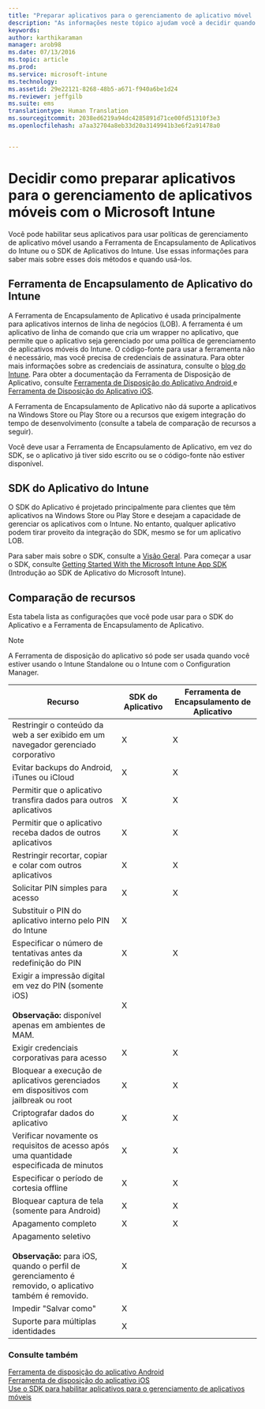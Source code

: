 ```yaml
---
title: "Preparar aplicativos para o gerenciamento de aplicativo móvel | Microsoft Intune"
description: "As informações neste tópico ajudam você a decidir quando deve usar a App Wrapping Tool e o SDK do Aplicativo para permitir que seus aplicativos de linha de negócios personalizados para usar as políticas de gerenciamento de aplicativos móveis."
keywords: 
author: karthikaraman
manager: arob98
ms.date: 07/13/2016
ms.topic: article
ms.prod: 
ms.service: microsoft-intune
ms.technology: 
ms.assetid: 29e22121-8268-48b5-a671-f940a6be1d24
ms.reviewer: jeffgilb
ms.suite: ems
translationtype: Human Translation
ms.sourcegitcommit: 2038ed6219a94dc4285891d71ce00fd51310f3e3
ms.openlocfilehash: a7aa32704a8eb33d20a3149941b3e6f2a91478a0


---
```


# Decidir como preparar aplicativos para o gerenciamento de aplicativos móveis com o Microsoft Intune
Você pode habilitar seus aplicativos para usar políticas de gerenciamento de aplicativo móvel usando a Ferramenta de Encapsulamento de Aplicativos do Intune ou o SDK de Aplicativos do Intune. Use essas informações para saber mais sobre esses dois métodos e quando usá-los.

## Ferramenta de Encapsulamento de Aplicativo do Intune
A Ferramenta de Encapsulamento de Aplicativo é usada principalmente para aplicativos internos de linha de negócios (LOB). A ferramenta é um aplicativo de linha de comando que cria um wrapper no aplicativo, que permite que o aplicativo seja gerenciado por uma política de gerenciamento de aplicativos móveis do Intune. O código-fonte para usar a ferramenta não é necessário, mas você precisa de credenciais de assinatura.  Para obter mais informações sobre as credenciais de assinatura, consulte o [blog do Intune](https://blogs.technet.microsoft.com/enterprisemobility/2015/02/25/how-to-obtain-the-prerequisites-for-the-intune-app-wrapping-tool-for-ios/). Para obter a documentação da Ferramenta de Disposição de Aplicativo, consulte [Ferramenta de Disposição do Aplicativo Android ](prepare-android-apps-for-mobile-application-management-with-the-microsoft-intune-app-wrapping-tool.md) e [Ferramenta de Disposição do Aplicativo iOS](prepare-ios-apps-for-mobile-application-management-with-the-microsoft-intune-app-wrapping-tool.md).

A Ferramenta de Encapsulamento de Aplicativo não dá suporte a aplicativos na Windows Store ou Play Store ou a recursos que exigem integração do tempo de desenvolvimento (consulte a tabela de comparação de recursos a seguir).

Você deve usar a Ferramenta de Encapsulamento de Aplicativo, em vez do SDK, se o aplicativo já tiver sido escrito ou se o código-fonte não estiver disponível.

## SDK do Aplicativo do Intune
O SDK do Aplicativo é projetado principalmente para clientes que têm aplicativos na Windows Store ou Play Store e desejam a capacidade de gerenciar os aplicativos com o Intune. No entanto, qualquer aplicativo podem tirar proveito da integração do SDK, mesmo se for um aplicativo LOB.

Para saber mais sobre o SDK, consulte a [Visão Geral](/intune/develop/intune-app-sdk). Para começar a usar o SDK, consulte [Getting Started With the Microsoft Intune App SDK](/intune/develop/intune-app-sdk-get-started) (Introdução ao SDK de Aplicativo do Microsoft Intune).

## Comparação de recursos
Esta tabela lista as configurações que você pode usar para o SDK do Aplicativo e a Ferramenta de Encapsulamento de Aplicativo.

> [!NOTE]
> A Ferramenta de disposição do aplicativo só pode ser usada quando você estiver usando o Intune Standalone ou o Intune com o Configuration Manager.

|Recurso|SDK do Aplicativo|Ferramenta de Encapsulamento de Aplicativo|
|-----------|---------------------|-----------|
|Restringir o conteúdo da web a ser exibido em um navegador gerenciado corporativo|X|X|
|Evitar backups do Android, iTunes ou iCloud|X|X|
|Permitir que o aplicativo transfira dados para outros aplicativos|X|X|
|Permitir que o aplicativo receba dados de outros aplicativos|X|X|
|Restringir recortar, copiar e colar com outros aplicativos|X|X|
|Solicitar PIN simples para acesso|X|X|
|Substituir o PIN do aplicativo interno pelo PIN do Intune|X||
|Especificar o número de tentativas antes da redefinição do PIN|X|X|
|Exigir a impressão digital em vez do PIN (somente iOS)<br></br>**Observação:** disponível apenas em ambientes de MAM.|X||
|Exigir credenciais corporativas para acesso|X|X|
|Bloquear a execução de aplicativos gerenciados em dispositivos com jailbreak ou root|X|X|
|Criptografar dados do aplicativo|X|X|
|Verificar novamente os requisitos de acesso após uma quantidade especificada de minutos|X|X|
|Especificar o período de cortesia offline|X|X|
|Bloquear captura de tela (somente para Android)|X|X|
|Apagamento completo|X|X|
|Apagamento seletivo <br></br>**Observação:** para iOS, quando o perfil de gerenciamento é removido, o aplicativo também é removido.|X||
|Impedir "Salvar como" |X||
|Suporte para múltiplas identidades|X||

### Consulte também
[Ferramenta de disposição do aplicativo Android](prepare-android-apps-for-mobile-application-management-with-the-microsoft-intune-app-wrapping-tool.md)</br>
[Ferramenta de disposição do aplicativo iOS](prepare-ios-apps-for-mobile-application-management-with-the-microsoft-intune-app-wrapping-tool.md)</br>
[Use o SDK para habilitar aplicativos para o gerenciamento de aplicativos móveis](use-the-sdk-to-enable-apps-for-mobile-application-management.md)



<!--HONumber=Jul16_HO4-->


